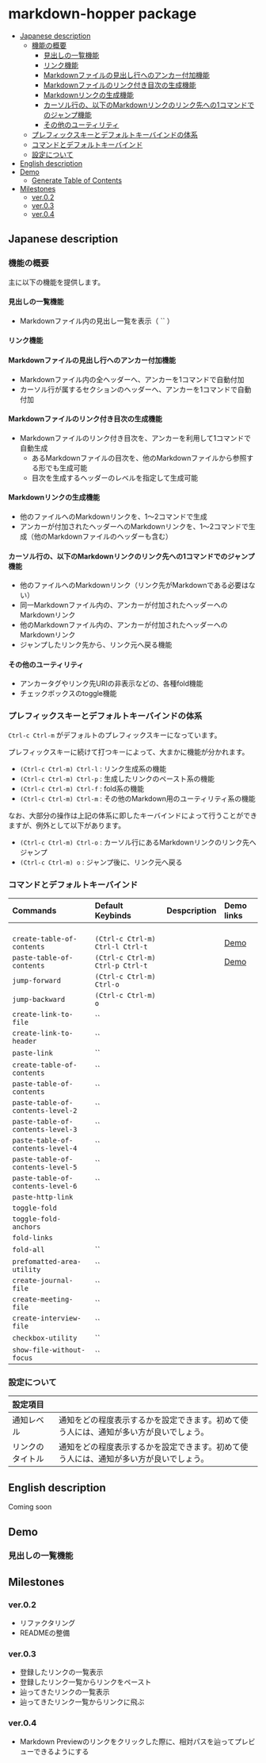 # markdown-hopper package

- [Japanese description](#header-39tjwjka11)
  - [機能の概要](#header-d6bfhu8bsu)
    - [見出しの一覧機能](#header-zvtcstfhvq)
    - [リンク機能](#header-dzrw8t2b7w)
    - [Markdownファイルの見出し行へのアンカー付加機能](#header-ky2ul2m3t9)
    - [Markdownファイルのリンク付き目次の生成機能](#header-pli2mfqq42)
    - [Markdownリンクの生成機能](#header-tgplipsna0)
    - [カーソル行の、以下のMarkdownリンクのリンク先への1コマンドでのジャンプ機能](#header-pbh5il843j)
    - [その他のユーティリティ](#header-0jhai0cq1b)
  - [プレフィックスキーとデフォルトキーバインドの体系](#header-nok6mp31cp)
  - [コマンドとデフォルトキーバインド](#header-fxnd5cn22h)
  - [設定について](#header-0klh5ave3m)
- [English description](#header-l2widefy0k)
- [Demo](#header-5xtrgleocc)
  - [Generate Table of Contents](#header-8ep2tij037)
- [Milestones](#header-det3zykzms)
  - [ver.0.2](#header-59zf34a3th)
  - [ver.0.3](#header-3sncgpd88v)
  - [ver.0.4](#header-g7nbvr5tmp)

<a name="header-39tjwjka11" class="markdown-hopper"></a>
## Japanese description

<a name="header-d6bfhu8bsu" class="markdown-hopper"></a>
### 機能の概要

主に以下の機能を提供します。

<a name="header-zvtcstfhvq" class="markdown-hopper"></a>
#### 見出しの一覧機能
- Markdownファイル内の見出し一覧を表示（ `` ）

<a name="header-dzrw8t2b7w" class="markdown-hopper"></a>
#### リンク機能

<a name="header-ky2ul2m3t9" class="markdown-hopper"></a>
#### Markdownファイルの見出し行へのアンカー付加機能
- Markdownファイル内の全ヘッダーへ、アンカーを1コマンドで自動付加
- カーソル行が属するセクションのヘッダーへ、アンカーを1コマンドで自動付加

<a name="header-pli2mfqq42" class="markdown-hopper"></a>
#### Markdownファイルのリンク付き目次の生成機能
- Markdownファイルのリンク付き目次を、アンカーを利用して1コマンドで自動生成
  * あるMarkdownファイルの目次を、他のMarkdownファイルから参照する形でも生成可能
  * 目次を生成するヘッダーのレベルを指定して生成可能

<a name="header-tgplipsna0" class="markdown-hopper"></a>
#### Markdownリンクの生成機能
- 他のファイルへのMarkdownリンクを、1〜2コマンドで生成
- アンカーが付加されたヘッダーへのMarkdownリンクを、1〜2コマンドで生成（他のMarkdownファイルのヘッダーも含む）

<a name="header-pbh5il843j" class="markdown-hopper"></a>
#### カーソル行の、以下のMarkdownリンクのリンク先への1コマンドでのジャンプ機能
- 他のファイルへのMarkdownリンク（リンク先がMarkdownである必要はない）
- 同一Markdownファイル内の、アンカーが付加されたヘッダーへのMarkdownリンク
- 他のMarkdownファイル内の、アンカーが付加されたヘッダーへのMarkdownリンク
- ジャンプしたリンク先から、リンク元へ戻る機能

<a name="header-0jhai0cq1b" class="markdown-hopper"></a>
#### その他のユーティリティ
- アンカータグやリンク先URIの非表示などの、各種fold機能
- チェックボックスのtoggle機能

<a name="header-nok6mp31cp" class="markdown-hopper"></a>
### プレフィックスキーとデフォルトキーバインドの体系

`Ctrl-c Ctrl-m` がデフォルトのプレフィックスキーになっています。

プレフィックスキーに続けて打つキーによって、大まかに機能が分かれます。
  - `(Ctrl-c Ctrl-m) Ctrl-l` : リンク生成系の機能
  - `(Ctrl-c Ctrl-m) Ctrl-p` : 生成したリンクのペースト系の機能
  - `(Ctrl-c Ctrl-m) Ctrl-f` : fold系の機能
  - `(Ctrl-c Ctrl-m) Ctrl-m` : その他のMarkdown用のユーティリティ系の機能

なお、大部分の操作は上記の体系に即したキーバインドによって行うことができますが、例外として以下があります。
  - `(Ctrl-c Ctrl-m) Ctrl-o` : カーソル行にあるMarkdownリンクのリンク先へジャンプ
  - `(Ctrl-c Ctrl-m) o` : ジャンプ後に、リンク元へ戻る

<a name="header-fxnd5cn22h" class="markdown-hopper"></a>
### コマンドとデフォルトキーバインド

| Commands        | Default Keybinds  | Despcription | Demo links |
| :------------- | :-------------   | :-------- | :------- |
| ` ` | ` ` |  |  |
| `create-table-of-contents` | `(Ctrl-c Ctrl-m) Ctrl-l Ctrl-t` |  | [Demo](#header-5xtrgleocc) |
| `paste-table-of-contents` | `(Ctrl-c Ctrl-m) Ctrl-p Ctrl-t` |  | [Demo](#header-2ramzssjsu) |
| `jump-forward` | `(Ctrl-c Ctrl-m) Ctrl-o` |   |  |
| `jump-backward` | `(Ctrl-c Ctrl-m) o` |   |  |
| `create-link-to-file` | `` |   |  |
| `create-link-to-header` | `` |   |  |
| `paste-link` | `` |   |  |
| `create-table-of-contents` | `` |   |  |
| `paste-table-of-contents`  | `` |   |  |
| `paste-table-of-contents-level-2` | `` |   |  |
| `paste-table-of-contents-level-3` | `` |   |  |
| `paste-table-of-contents-level-4` | `` |   |  |
| `paste-table-of-contents-level-5` | `` |   |  |
| `paste-table-of-contents-level-6` | `` |   |  |
| `paste-http-link` |   |   |  |
| `toggle-fold` |   |   |  |
| `toggle-fold-anchors` |   |   |  |
| `fold-links` |   |   |  |
| `fold-all` | `` |   |  |
| `prefomatted-area-utility` | `` |   |  |
| `create-journal-file` | `` |   |  |
| `create-meeting-file` | `` |   |  |
| `create-interview-file` | `` |   |  |
| `checkbox-utility` | `` |   |  |
| `show-file-without-focus` | `` |   |  |

<a name="header-0klh5ave3m" class="markdown-hopper"></a>
### 設定について

| 設定項目 |     |
| :------------- | :------------- |
| 通知レベル | 通知をどの程度表示するかを設定できます。初めて使う人には、通知が多い方が良いでしょう。 |
| リンクのタイトル | 通知をどの程度表示するかを設定できます。初めて使う人には、通知が多い方が良いでしょう。 |

<a name="header-l2widefy0k" class="markdown-hopper"></a>
## English description
Coming soon

<a name="header-5xtrgleocc" class="markdown-hopper"></a>
## Demo

### 見出しの一覧機能

<a name="header-det3zykzms" class="markdown-hopper"></a>
## Milestones

<a name="header-59zf34a3th" class="markdown-hopper"></a>
### ver.0.2
* リファクタリング
* READMEの整備

<a name="header-3sncgpd88v" class="markdown-hopper"></a>
### ver.0.3
* 登録したリンクの一覧表示
* 登録したリンク一覧からリンクをペースト
* 辿ってきたリンクの一覧表示
* 辿ってきたリンク一覧からリンクに飛ぶ

<a name="header-g7nbvr5tmp" class="markdown-hopper"></a>
### ver.0.4
* Markdown Previewのリンクをクリックした際に、相対パスを辿ってプレビューできるようにする
